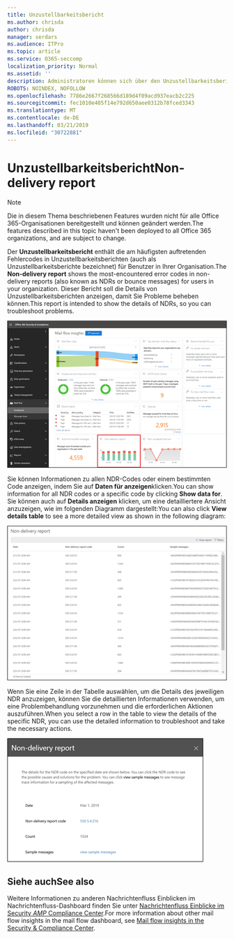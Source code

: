 ```yaml
---
title: Unzustellbarkeitsbericht
ms.author: chrisda
author: chrisda
manager: serdars
ms.audience: ITPro
ms.topic: article
ms.service: O365-seccomp
localization_priority: Normal
ms.assetid: ''
description: Administratoren können sich über den Unzustellbarkeitsbericht im Nachrichtenfluss-Dashboard im Office 365 Security & Compliance Center informieren.
ROBOTS: NOINDEX, NOFOLLOW
ms.openlocfilehash: 7786e2667f268566d189d4f09acd937eacb2c225
ms.sourcegitcommit: fec1010e405f14e792d650aee0312b78fced3343
ms.translationtype: MT
ms.contentlocale: de-DE
ms.lasthandoff: 03/21/2019
ms.locfileid: "30722881"
---
```

# <a name="non-delivery-report"></a><span data-ttu-id="705b5-103">Unzustellbarkeitsbericht</span><span class="sxs-lookup"><span data-stu-id="705b5-103">Non-delivery report</span></span>

> [!NOTE]
> <span data-ttu-id="705b5-104">Die in diesem Thema beschriebenen Features wurden nicht für alle Office 365-Organisationen bereitgestellt und können geändert werden.</span><span class="sxs-lookup"><span data-stu-id="705b5-104">The features described in this topic haven't been deployed to all Office 365 organizations, and are subject to change.</span></span>

<span data-ttu-id="705b5-105">Der **Unzustellbarkeitsbericht** enthält die am häufigsten auftretenden Fehlercodes in Unzustellbarkeitsberichten (auch als Unzustellbarkeitsberichte bezeichnet) für Benutzer in Ihrer Organisation.</span><span class="sxs-lookup"><span data-stu-id="705b5-105">The **Non-delivery report** shows the most-encountered error codes in non-delivery reports (also known as NDRs or bounce messages) for users in your organization.</span></span> <span data-ttu-id="705b5-106">Dieser Bericht soll die Details von Unzustellbarkeitsberichten anzeigen, damit Sie Probleme beheben können.</span><span class="sxs-lookup"><span data-stu-id="705b5-106">This report is intended to show the details of NDRs, so you can troubleshoot problems.</span></span>

![Der Unzustellbarkeitsbericht im Nachrichtenübermittlungs-Dashboard im Office 365 Security & Compliance Center](media/non-delivery-report-selected.png)

<span data-ttu-id="705b5-108">Sie können Informationen zu allen NDR-Codes oder einem bestimmten Code anzeigen, indem Sie auf **Daten für anzeigen**klicken.</span><span class="sxs-lookup"><span data-stu-id="705b5-108">You can show information for all NDR codes or a specific code by clicking **Show data for**.</span></span> <span data-ttu-id="705b5-109">Sie können auch auf **Details anzeigen** klicken, um eine detailliertere Ansicht anzuzeigen, wie im folgenden Diagramm dargestellt:</span><span class="sxs-lookup"><span data-stu-id="705b5-109">You can also click **View details table** to see a more detailed view as shown in the following diagram:</span></span>

![Details-Tabelle im Unzustellbarkeitsbericht anzeigen](media/non-delivery-report-view-details-table.png)

<span data-ttu-id="705b5-111">Wenn Sie eine Zeile in der Tabelle auswählen, um die Details des jeweiligen NDR anzuzeigen, können Sie die detaillierten Informationen verwenden, um eine Problembehandlung vorzunehmen und die erforderlichen Aktionen auszuführen.</span><span class="sxs-lookup"><span data-stu-id="705b5-111">When you select a row in the table to view the details of the specific NDR, you can use the detailed information to troubleshoot and take the necessary actions.</span></span>

![Auswählen einer Zeile in der Detailtabelle im Unzustellbarkeitsbericht](media/non-delivery-report-details-table-select-row.png)

## <a name="see-also"></a><span data-ttu-id="705b5-113">Siehe auch</span><span class="sxs-lookup"><span data-stu-id="705b5-113">See also</span></span>

<span data-ttu-id="705b5-114">Weitere Informationen zu anderen Nachrichtenfluss Einblicken im Nachrichtenfluss-Dashboard finden Sie unter [Nachrichtenfluss Einblicke im Security _AMP_ Compliance Center](mail-flow-insights-v2.md).</span><span class="sxs-lookup"><span data-stu-id="705b5-114">For more information about other mail flow insights in the mail flow dashboard, see [Mail flow insights in the Security & Compliance Center](mail-flow-insights-v2.md).</span></span>
